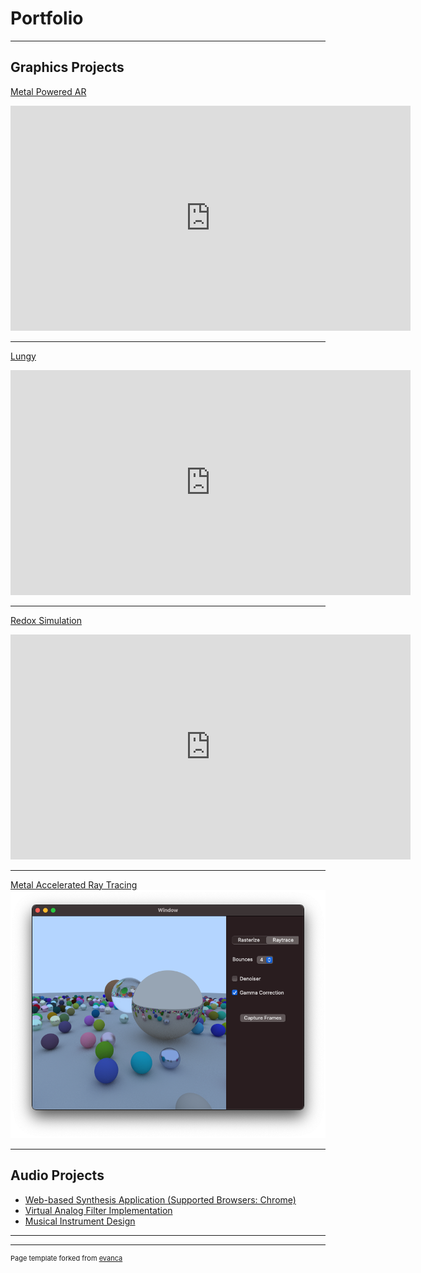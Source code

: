 # Portfolio

---

## Graphics Projects

[Metal Powered AR](https://sites.gold.ac.uk/computing-project-prizes/eoin-roe/)
<iframe title="vimeo-player" src="https://player.vimeo.com/video/635632180?h=13599d66b0" width="640" height="360" frameborder="0" allowfullscreen></iframe>

---
[Lungy](https://www.lungy.app)
<iframe title="vimeo-player" src="https://player.vimeo.com/video/733244705?h=926ee8997d" width="640" height="360" frameborder="0" allowfullscreen></iframe>

---
[Redox Simulation](https://sites.gold.ac.uk/computing-project-prizes/eoin-roe/)
<!-- <img src="images/rust.png?raw=true"/> -->
<iframe title="vimeo-player" src="https://player.vimeo.com/video/635644577?h=cf957cef33" width="640" height="360" frameborder="0" allowfullscreen></iframe>

---
[Metal Accelerated Ray Tracing](https://twitter.com/eoinrroe/status/1341084039453831168)
<img src="images/mixed.png?raw=true"/>

---

## Audio Projects

- [Web-based Synthesis Application (Supported Browsers: Chrome)](https://colorsynth.up.railway.app)
- [Virtual Analog Filter Implementation](https://github.com/eoinroe/MorphableFilter)
- [Musical Instrument Design](https://blog.bela.io/music-and-audio-programming-teaching/)

---




---
<p style="font-size:11px">Page template forked from <a href="https://github.com/evanca/quick-portfolio">evanca</a></p>
<!-- Remove above link if you don't want to attibute -->
